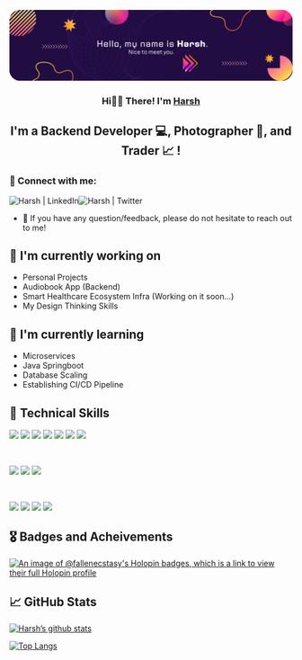 ![](https://github.com/fallen-ecstasy/fallen-ecstasy/blob/main/Blue%20Modern%20Gradient%20Technology%20LinkedIn%20Banner%20(1).png?raw=true)
<h3 align="center">
  Hi👋🏻 There! I'm <a href="https://github.com/fallen-ecstasy">Harsh</a>
</h3>

<h2 align="center">
I'm a Backend Developer 💻, Photographer 📸, and Trader 📈 !
</h2>


### 🤝 Connect with me:

<a href="https://www.linkedin.com/in/iamharshmisra/"><img align="left" src="https://img.shields.io/badge/LinkedIn-0077B5?style=for-the-badge&logo=linkedin&logoColor=white" alt="Harsh | LinkedIn"/></a>
<a href="https://twitter.com/fallen_Ecstasy"><img align="left" src="https://img.shields.io/badge/Twitter-1DA1F2?style=for-the-badge&logo=twitter&logoColor=white" alt="Harsh | Twitter"/></a>
</br>
- 💬 If you have any question/feedback, please do not hesitate to reach out to me!

## 🔭 I'm currently working on

- Personal Projects
- Audiobook App (Backend)
- Smart Healthcare Ecosystem Infra (Working on it soon...)
- My Design Thinking Skills


## 🌱 I'm currently learning

- Microservices
- Java Springboot
- Database Scaling
- Establishing CI/CD Pipeline

## 💼 Technical Skills

![](https://img.shields.io/badge/Node.js-43853D?style=for-the-badge&logo=node.js&logoColor=white)
![](https://img.shields.io/badge/Express.js-404D59?style=for-the-badge)
![](https://img.shields.io/badge/React-20232A?style=for-the-badge&logo=react&logoColor=61DAFB)
![](https://img.shields.io/badge/Redux-593D88?style=for-the-badge&logo=redux&logoColor=white)
![](https://img.shields.io/badge/MongoDB-4EA94B?style=for-the-badge&logo=mongodb&logoColor=white)
![](https://img.shields.io/badge/PostgreSQL-316192?style=for-the-badge&logo=postgresql&logoColor=white)
![](https://img.shields.io/badge/redis-%23DD0031.svg?&style=for-the-badge&logo=redis&logoColor=white)

</br>

![](https://img.shields.io/badge/Bootstrap-563D7C?style=for-the-badge&logo=bootstrap&logoColor=white)
![](https://img.shields.io/badge/Material--UI-0081CB?style=for-the-badge&logo=material-ui&logoColor=white)
![](https://img.shields.io/badge/styled--components-DB7093?style=for-the-badge&logo=styled-components&logoColor=white)


</br>

![](https://img.shields.io/badge/Amazon_AWS-232F3E?style=for-the-badge&logo=amazon-aws&logoColor=white)
![](https://img.shields.io/badge/Netlify-00C7B7?style=for-the-badge&logo=netlify&logoColor=white)
![](https://img.shields.io/badge/GIT-E44C30?style=for-the-badge&logo=git&logoColor=white)
![](https://img.shields.io/badge/GitHub-100000?style=for-the-badge&logo=github&logoColor=white)



## 🎖️ Badges and Acheivements
[![An image of @fallenecstasy's Holopin badges, which is a link to view their full Holopin profile](https://holopin.me/fallenecstasy)](https://holopin.io/@fallenecstasy)


## 📈 GitHub Stats 
<p align="center">

  [![Harsh’s github stats](https://github-readme-stats.vercel.app/api?username=fallen-ecstasy&show_icons=true&theme=synthwave)](https://github.com/fallen-ecstasy)


  [![Top Langs](https://github-readme-stats.vercel.app/api/top-langs/?username=fallen-ecstasy&layout=compact&theme=synthwave)](https://github.com/fallen-ecstasy)

</p>
<!---
fallen-ecstasy/fallen-ecstasy is a ✨ special ✨ repository because its `README.md` (this file) appears on your GitHub profile.
You can click the Preview link to take a look at your changes.
--->
